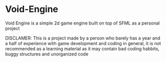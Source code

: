 # Void-Engine
Void Engine is a simple 2d game engine built on top of SFML as a personal project

DISCLAMER:
This is a project made by a person who barely has a year and a half of experience with game development and coding in general, it is not recommended as a learning material as it may contain bad coding habbits, buggy structures and unorganized code
